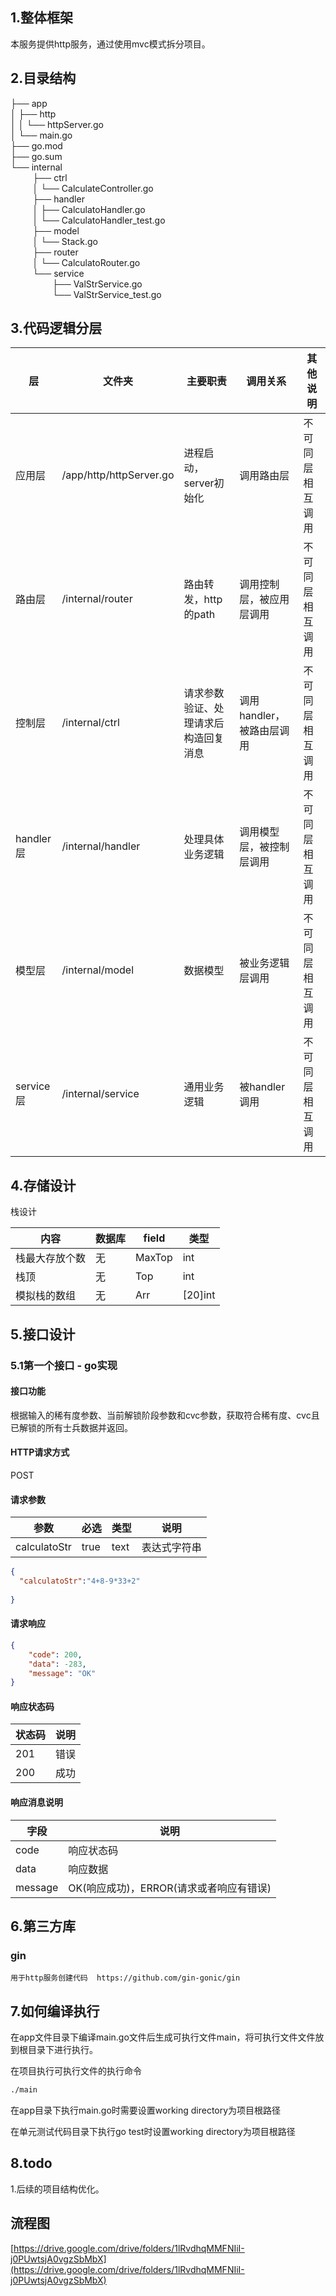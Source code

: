 ## 1.整体框架

本服务提供http服务，通过使用mvc模式拆分项目。

## 2.目录结构

├── app<br/>
│   ├── http<br/>
│   │   └── httpServer.go<br/>
│   └── main.go<br/>
├── go.mod<br/>
├── go.sum<br/>
└── internal<br/>
&nbsp;&nbsp;&nbsp;&nbsp;&nbsp;&nbsp;&nbsp;&nbsp;    ├── ctrl<br/>
&nbsp;&nbsp;&nbsp;&nbsp;&nbsp;&nbsp;&nbsp;&nbsp;    │   └── CalculateController.go<br/>
&nbsp;&nbsp;&nbsp;&nbsp;&nbsp;&nbsp;&nbsp;&nbsp;    ├── handler<br/>
&nbsp;&nbsp;&nbsp;&nbsp;&nbsp;&nbsp;&nbsp;&nbsp;    │   ├── CalculatoHandler.go<br/>
&nbsp;&nbsp;&nbsp;&nbsp;&nbsp;&nbsp;&nbsp;&nbsp;    │   └── CalculatoHandler_test.go<br/>
&nbsp;&nbsp;&nbsp;&nbsp;&nbsp;&nbsp;&nbsp;&nbsp;    ├── model<br/>
&nbsp;&nbsp;&nbsp;&nbsp;&nbsp;&nbsp;&nbsp;&nbsp;    │   └── Stack.go<br/>
&nbsp;&nbsp;&nbsp;&nbsp;&nbsp;&nbsp;&nbsp;&nbsp;    ├── router<br/>
&nbsp;&nbsp;&nbsp;&nbsp;&nbsp;&nbsp;&nbsp;&nbsp;    │   └── CalculatoRouter.go<br/>
&nbsp;&nbsp;&nbsp;&nbsp;&nbsp;&nbsp;&nbsp;&nbsp;    └── service<br/>
&nbsp;&nbsp;&nbsp;&nbsp;&nbsp;&nbsp;&nbsp;&nbsp;&nbsp;&nbsp;&nbsp;&nbsp;&nbsp;&nbsp;&nbsp;&nbsp;       ├── ValStrService.go<br/>
&nbsp;&nbsp;&nbsp;&nbsp;&nbsp;&nbsp;&nbsp;&nbsp;&nbsp;&nbsp;&nbsp;&nbsp;&nbsp;&nbsp;&nbsp;&nbsp;        └── ValStrService_test.go<br/>

## 3.代码逻辑分层

| 层        | 文件夹                  | 主要职责                             | 调用关系                  | 其他说明         |
| --------- | ----------------------- | ------------------------------------ | ------------------------- | ---------------- |
| 应用层    | /app/http/httpServer.go | 进程启动，server初始化               | 调用路由层                | 不可同层相互调用 |
| 路由层    | /internal/router        | 路由转发，http的path                 | 调用控制层，被应用层调用  | 不可同层相互调用 |
| 控制层    | /internal/ctrl          | 请求参数验证、处理请求后构造回复消息 | 调用handler，被路由层调用 | 不可同层相互调用 |
| handler层 | /internal/handler       | 处理具体业务逻辑                     | 调用模型层，被控制层调用  | 不可同层相互调用 |
| 模型层    | /internal/model         | 数据模型                             | 被业务逻辑层调用          | 不可同层相互调用 |
| service层 | /internal/service       | 通用业务逻辑                         | 被handler调用             | 不可同层相互调用 |

## 4.存储设计

栈设计

| 内容           | 数据库 | field  | 类型    |
| -------------- | ------ | ------ | ------- |
| 栈最大存放个数 | 无     | MaxTop | int     |
| 栈顶           | 无     | Top    | int     |
| 模拟栈的数组   | 无     | Arr    | [20]int |

## 5.接口设计

### 5.1第一个接口 - go实现

#### 接口功能

根据输入的稀有度参数、当前解锁阶段参数和cvc参数，获取符合稀有度、cvc且已解锁的所有士兵数据并返回。

#### HTTP请求方式

POST

#### 请求参数

| 参数         | 必选 | 类型 | 说明         |
| ------------ | ---- | ---- | ------------ |
| calculatoStr | true | text | 表达式字符串 |

```json
{
  "calculatoStr":"4+8-9*33+2"
 
}
```



#### 请求响应

```json
{
    "code": 200,
    "data": -283,
    "message": "OK"
}
```

#### 响应状态码

| 状态码 | 说明 |
| ------ | ---- |
| 201    | 错误 |
| 200    | 成功 |

#### 响应消息说明

| 字段    | 说明                                    |
| ------- | --------------------------------------- |
| code    | 响应状态码                              |
| data    | 响应数据                                |
| message | OK(响应成功)，ERROR(请求或者响应有错误) |



## 6.第三方库

### gin

```
用于http服务创建代码  https://github.com/gin-gonic/gin
```

## 7.如何编译执行

在app文件目录下编译main.go文件后生成可执行文件main，将可执行文件文件放到根目录下进行执行。

在项目执行可执行文件的执行命令

```sh
./main
```

在app目录下执行main.go时需要设置working directory为项目根路径



在单元测试代码目录下执行go test时设置working directory为项目根路径



## 8.todo

1.后续的项目结构优化。

## 流程图

[https://drive.google.com/drive/folders/1lRvdhqMMFNIiI-j0PUwtsjA0vgzSbMbX](https://drive.google.com/drive/folders/1lRvdhqMMFNIiI-j0PUwtsjA0vgzSbMbX)





